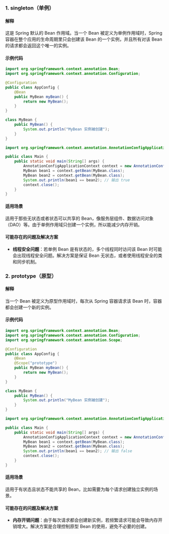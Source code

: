 ### 1. singleton（单例）

#### 解释

这是 Spring 默认的 Bean 作用域。当一个 Bean 被定义为单例作用域时，Spring 容器在整个应用的生命周期里只会创建该 Bean 的一个实例，并且所有对该 Bean 的请求都会返回这个唯一的实例。

#### 示例代码

```java
import org.springframework.context.annotation.Bean;
import org.springframework.context.annotation.Configuration;

@Configuration
public class AppConfig {
    @Bean
    public MyBean myBean() {
        return new MyBean();
    }
}

class MyBean {
    public MyBean() {
        System.out.println("MyBean 实例被创建");
    }
}

import org.springframework.context.annotation.AnnotationConfigApplicationContext;

public class Main {
    public static void main(String[] args) {
        AnnotationConfigApplicationContext context = new AnnotationConfigApplicationContext(AppConfig.class);
        MyBean bean1 = context.getBean(MyBean.class);
        MyBean bean2 = context.getBean(MyBean.class);
        System.out.println(bean1 == bean2); // 输出 true
        context.close();
    }
}
```

#### 适用场景

适用于那些无状态或者状态可以共享的 Bean，像服务层组件、数据访问对象（DAO）等。由于单例作用域只创建一个实例，所以能减少内存开销。

#### 可能存在的问题及解决方案

- **线程安全问题**：若单例 Bean 是有状态的，多个线程同时访问该 Bean 时可能会出现线程安全问题。解决方案是保证 Bean 无状态，或者使用线程安全的类和同步机制。

### 2. prototype（原型）

#### 解释

当一个 Bean 被定义为原型作用域时，每次从 Spring 容器请求该 Bean 时，容器都会创建一个新的实例。

#### 示例代码

```java
import org.springframework.context.annotation.Bean;
import org.springframework.context.annotation.Configuration;
import org.springframework.context.annotation.Scope;

@Configuration
public class AppConfig {
    @Bean
    @Scope("prototype")
    public MyBean myBean() {
        return new MyBean();
    }
}

class MyBean {
    public MyBean() {
        System.out.println("MyBean 实例被创建");
    }
}

import org.springframework.context.annotation.AnnotationConfigApplicationContext;

public class Main {
    public static void main(String[] args) {
        AnnotationConfigApplicationContext context = new AnnotationConfigApplicationContext(AppConfig.class);
        MyBean bean1 = context.getBean(MyBean.class);
        MyBean bean2 = context.getBean(MyBean.class);
        System.out.println(bean1 == bean2); // 输出 false
        context.close();
    }
}
```

#### 适用场景

适用于有状态且状态不能共享的 Bean，比如需要为每个请求创建独立实例的场景。

#### 可能存在的问题及解决方案

- **内存开销问题**：由于每次请求都会创建新实例，若频繁请求可能会导致内存开销增大。解决方案是合理控制原型 Bean 的使用，避免不必要的创建。